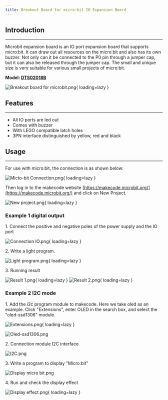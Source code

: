 ```yaml
---
title: Breakout Board for micro:bit IO Expansion Board
---
```


## Introduction
------------

Microbit expansion board is an IO port expansion board that supports micro:bit. It can draw out all resources on the micro:bit and also has its own buzzer. Not only can it be connected to the P0 pin through a jumper cap, but it can also be released through the jumper cap. The small and unique size is very suitable for various small projects of micro:bit.

**Model: [DTS02018B](https://www.elecrow.com/breakout-board-for-micro-bit-io-expansion-board.html)**

![Breakout board for microbit.png](https://wiki.elecrow.com/images/6/68/Breakout_board_for_microbit.png){ loading=lazy }

## Features
--------

- All IO ports are led out
- Comes with buzzer
- With LEGO compatible latch holes
- 3PN interface distinguished by yellow, red and black

## Usage
-----

For use with micro:bit, the connection is as shown below:

![Micto-bit Connection.png](https://wiki.elecrow.com/images/f/fb/Micto-bit_Connection.png){ loading=lazy }

Then log in to the makecode website [https://makecode.microbit.org/](https://makecode.microbit.org/) and click on New Project.

![New project.png](https://wiki.elecrow.com/images/d/de/New_project.png){ loading=lazy }

### Example 1 digital output

1\. Connect the positive and negative poles of the power supply and the IO port

![Connection IO.png](https://wiki.elecrow.com/images/3/35/Connection_IO.png){ loading=lazy }

2\. Write a light program.

![Light program.png](https://wiki.elecrow.com/images/5/5d/Light_program.png){ loading=lazy }

3\. Running result

![Result 1.png](https://wiki.elecrow.com/images/4/44/Result_1.png){ loading=lazy } 
![Result 2.png](https://wiki.elecrow.com/images/3/38/Result_2.png){ loading=lazy }  
### Example 2 I2C mode

1\. Add the i2c program module to makecode. Here we take oled as an example. Click "Extensions", enter OLED in the search box, and select the "oled-ssd1306" module.

![Extensions.png](https://wiki.elecrow.com/images/c/cd/Extensions.png){ loading=lazy }

![Oled-ssd1306.png](https://wiki.elecrow.com/images/3/3d/Oled-ssd1306.png)

2\. Connection module I2C interface

![I2C.png](https://wiki.elecrow.com/images/e/e2/I2C.png)

3\. Write a program to display "Micro:bit"

![Display micro bit.png](https://wiki.elecrow.com/images/thumb/b/bd/Display_micro_bit.png/400px-Display_micro_bit.png)

4\. Run and check the display effect

![Display effect.png](https://wiki.elecrow.com/images/8/8b/Display_effect.png){ loading=lazy }